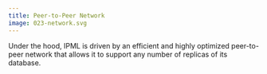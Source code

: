 ```yaml
---
title: Peer-to-Peer Network
image: 023-network.svg
---
```


Under the hood, IPML is driven by an efficient and highly optimized
peer-to-peer network that allows it to support any number of replicas of its
database.
